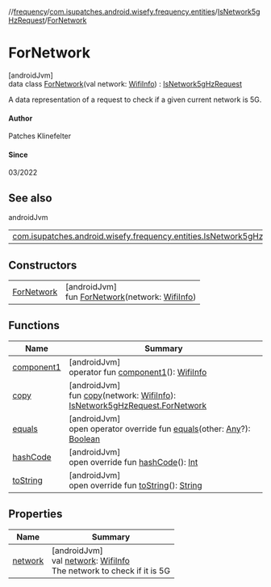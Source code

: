 //[frequency](../../../../index.md)/[com.isupatches.android.wisefy.frequency.entities](../../index.md)/[IsNetwork5gHzRequest](../index.md)/[ForNetwork](index.md)

# ForNetwork

[androidJvm]\
data class [ForNetwork](index.md)(val network: [WifiInfo](https://developer.android.com/reference/kotlin/android/net/wifi/WifiInfo.html)) : [IsNetwork5gHzRequest](../index.md)

A data representation of a request to check if a given current network is 5G.

#### Author

Patches Klinefelter

#### Since

03/2022

## See also

androidJvm

| | |
|---|---|
| [com.isupatches.android.wisefy.frequency.entities.IsNetwork5gHzRequest](../index.md) |  |

## Constructors

| | |
|---|---|
| [ForNetwork](-for-network.md) | [androidJvm]<br>fun [ForNetwork](-for-network.md)(network: [WifiInfo](https://developer.android.com/reference/kotlin/android/net/wifi/WifiInfo.html)) |

## Functions

| Name | Summary |
|---|---|
| [component1](component1.md) | [androidJvm]<br>operator fun [component1](component1.md)(): [WifiInfo](https://developer.android.com/reference/kotlin/android/net/wifi/WifiInfo.html) |
| [copy](copy.md) | [androidJvm]<br>fun [copy](copy.md)(network: [WifiInfo](https://developer.android.com/reference/kotlin/android/net/wifi/WifiInfo.html)): [IsNetwork5gHzRequest.ForNetwork](index.md) |
| [equals](../../-is-network5g-hz-result/-false/index.md#585090901%2FFunctions%2F-831600846) | [androidJvm]<br>open operator override fun [equals](../../-is-network5g-hz-result/-false/index.md#585090901%2FFunctions%2F-831600846)(other: [Any](https://kotlinlang.org/api/latest/jvm/stdlib/kotlin/-any/index.html)?): [Boolean](https://kotlinlang.org/api/latest/jvm/stdlib/kotlin/-boolean/index.html) |
| [hashCode](../../-is-network5g-hz-result/-false/index.md#1794629105%2FFunctions%2F-831600846) | [androidJvm]<br>open override fun [hashCode](../../-is-network5g-hz-result/-false/index.md#1794629105%2FFunctions%2F-831600846)(): [Int](https://kotlinlang.org/api/latest/jvm/stdlib/kotlin/-int/index.html) |
| [toString](../../-is-network5g-hz-result/-false/index.md#1616463040%2FFunctions%2F-831600846) | [androidJvm]<br>open override fun [toString](../../-is-network5g-hz-result/-false/index.md#1616463040%2FFunctions%2F-831600846)(): [String](https://kotlinlang.org/api/latest/jvm/stdlib/kotlin/-string/index.html) |

## Properties

| Name | Summary |
|---|---|
| [network](network.md) | [androidJvm]<br>val [network](network.md): [WifiInfo](https://developer.android.com/reference/kotlin/android/net/wifi/WifiInfo.html)<br>The network to check if it is 5G |
